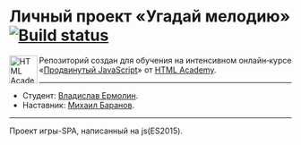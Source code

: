 # Личный проект «Угадай мелодию» [![Build status][travis-image]][travis-url]

<a href="https://htmlacademy.ru/intensive/ecmascript"><img align="left" width="50" height="50" title="HTML Academy" src="https://up.htmlacademy.ru/static/img/intensive/ecmascript/logo-for-github.svg"></a>

Репозиторий создан для обучения на интенсивном онлайн‑курсе «[Продвинутый JavaScript](https://htmlacademy.ru/intensive/ecmascript)» от [HTML Academy](https://htmlacademy.ru).

---

* Студент: [Владислав Ермолин](https://up.htmlacademy.ru/ecmascript/3/user/123103).
* Наставник: [Михаил Баранов](https://htmlacademy.ru/profile/h4).

---

Проект игры-SPA, написанный на js(ES2015).

[travis-image]: https://travis-ci.org/htmlacademy-ecmascript/123103-guess-melody.svg?branch=master
[travis-url]: https://travis-ci.org/htmlacademy-ecmascript/123103-guess-melody

